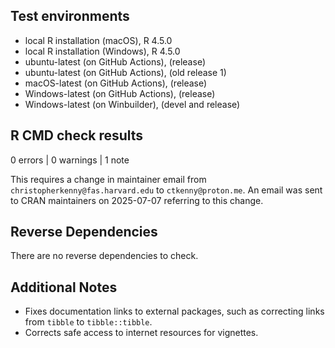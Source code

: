 ## Test environments

* local R installation (macOS), R 4.5.0
* local R installation (Windows), R 4.5.0
* ubuntu-latest (on GitHub Actions), (release)
* ubuntu-latest (on GitHub Actions), (old release 1)
* macOS-latest (on GitHub Actions), (release)
* Windows-latest (on GitHub Actions), (release)
* Windows-latest (on Winbuilder), (devel and release)


## R CMD check results

0 errors | 0 warnings | 1 note

This requires a change in maintainer email from `christopherkenny@fas.harvard.edu` to `ctkenny@proton.me`.
An email was sent to CRAN maintainers on 2025-07-07 referring to this change.

## Reverse Dependencies

There are no reverse dependencies to check.

## Additional Notes

* Fixes documentation links to external packages, such as correcting links from `tibble` to `tibble::tibble`.
* Corrects safe access to internet resources for vignettes.
